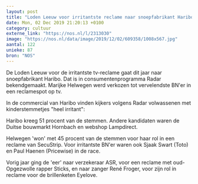 ```yaml
---
layout: post
title: "Loden Leeuw voor irritantste reclame naar snoepfabrikant Haribo"
date: Mon, 02 Dec 2019 21:20:13 +0100
category: cultuur
externe_link: "https://nos.nl/l/2313030"
image: "https://nos.nl/data/image/2019/12/02/609358/1008x567.jpg"
aantal: 122
unieke: 87
bron: "NOS"
---
```


<p>De Loden Leeuw voor de irritantste tv-reclame gaat dit jaar naar snoepfabrikant Haribo. Dat is in consumentenprogramma Radar bekendgemaakt. Marijke Helwegen werd verkozen tot vervelendste BN'er in een reclamespot op tv.</p>
<p>In de commercial van Haribo vinden kijkers volgens Radar volwassenen met kinderstemmetjes "heel irritant":</p>
<p>Haribo kreeg 51 procent van de stemmen. Andere kandidaten waren de Duitse bouwmarkt Hornbach en webshop Lampdirect.</p>
<p>Helwegen 'won' met 45 procent van de stemmen voor haar rol in een reclame van SecuStrip. Voor irritantste BN'er waren ook Sjaak Swart (Toto) en Paul Haenen (Pricewise) in de race.</p>
<p>Vorig jaar ging de 'eer' naar verzekeraar ASR, voor een reclame met oud-Opgezwolle rapper Sticks, en naar zanger René Froger, voor zijn rol in reclame voor de brillenketen Eyelove.</p>
